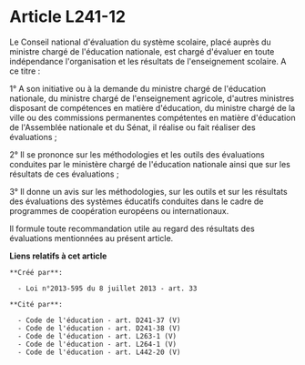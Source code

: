 # Article L241-12

Le  Conseil national d'évaluation du système scolaire, placé auprès du  ministre chargé de l'éducation nationale, est chargé
d'évaluer en toute  indépendance l'organisation et les résultats de l'enseignement scolaire.  A ce titre : 

1° A son initiative ou à la demande  du ministre chargé de l'éducation nationale, du ministre chargé de  l'enseignement
agricole, d'autres ministres disposant de compétences en  matière d'éducation, du ministre chargé de la ville ou des
commissions  permanentes compétentes en matière d'éducation de l'Assemblée nationale  et du Sénat, il réalise ou fait
réaliser des évaluations ; 

2° Il se prononce sur les méthodologies et les outils des évaluations  conduites par le ministère chargé de l'éducation
nationale ainsi que sur  les résultats de ces évaluations ; 

3° Il donne  un avis sur les méthodologies, sur les outils et sur les résultats des  évaluations des systèmes éducatifs
conduites dans le cadre de programmes  de coopération européens ou internationaux. 

Il formule toute recommandation utile au regard des résultats des évaluations mentionnées au présent article.

**Liens relatifs à cet article**

	**Créé par**:

	  - Loi n°2013-595 du 8 juillet 2013 - art. 33

	**Cité par**:

	  - Code de l'éducation - art. D241-37 (V)
	  - Code de l'éducation - art. D241-38 (V)
	  - Code de l'éducation - art. L263-1 (V)
	  - Code de l'éducation - art. L264-1 (V)
	  - Code de l'éducation - art. L442-20 (V)
